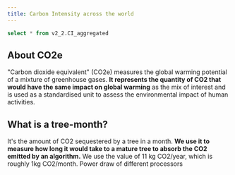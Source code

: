 ```yaml
---
title: Carbon Intensity across the world
---
```


```sql CI_aggr
select * from v2_2.CI_aggregated
```
<AreaMap
    data={CI_aggr}
    areaCol=countryName
    geoJsonUrl='/world.geo.json'
    geoId=ADMIN
    value=carbonIntensity
/>
        <!-- hovertemplate="%{text} <extra> %{z:.0f} gCO2e/kWh </extra>", -->

## About CO2e

"Carbon dioxide equivalent" (CO2e) measures the global warming potential of a mixture of greenhouse gases. **It represents the quantity of CO2 that would have the same impact on global warming** as the mix of interest and is used as a standardised unit to assess the environmental impact of human activities.

## What is a tree-month?

It's the amount of CO2 sequestered by a tree in a month. **We use it to measure how long it would take to a mature tree to absorb the CO2 emitted by an algorithm.** We use the value of 11 kg CO2/year, which is roughly 1kg CO2/month.
Power draw of different processors
